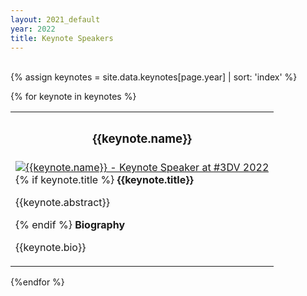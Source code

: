 ```yaml
---
layout: 2021_default
year: 2022
title: Keynote Speakers
---
```


<br>
{% assign keynotes = site.data.keynotes[page.year] | sort: 'index' %}

{% for keynote in keynotes %}

<table class="table  table-striped" id="{{keynote.name | remove: " "}}">
<tr class="bg-dark text-light">
   <th colspan="2"  style="text-align:center;"><h3>{{keynote.name}}</h3>
   </th>
</tr>
<tr></tr>

<tr>
	<td>
		<div class="row">
			<div class="col-sm-3">
				<div class="container-fluid">
              <a href="{{keynote.url}}">
							<img class="rounded mx-auto d-block" style="margin:auto;" src="{{site.url}}/{{keynote.image}}" alt="{{keynote.name}} - Keynote Speaker at #3DV 2022" style="height:200px;float: right;margin:10px;"/>
              </a>
				</div>
			</div>
			<div class="col-sm-9">
				<div style="container-fluid;">
					{% if keynote.title %}
					<b>{{keynote.title}}</b>
					<p>{{keynote.abstract}}</p>
					{% endif %}
					<b>Biography</b>
					<p>{{keynote.bio}}</p>
				</div>
			</div>
		</div>
	</td>
</tr>

</table>
{%endfor %}






